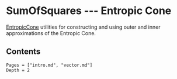 # SumOfSquares --- Entropic Cone

[EntropicCone](https://github.com/blegat/EntropicCone.jl) utilities for constructing and using outer and inner approximations of the Entropic Cone.

## Contents
```@contents
Pages = ["intro.md", "vector.md"]
Depth = 2
```
